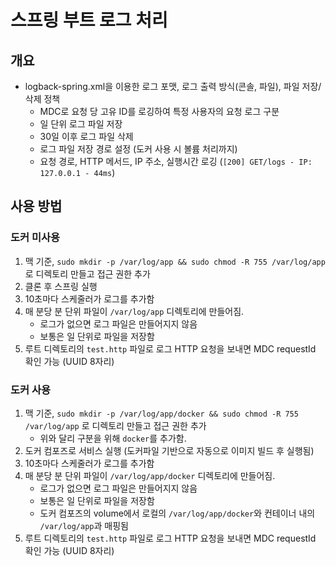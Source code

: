 # 스프링 부트 로그 처리

## 개요

- logback-spring.xml을 이용한 로그 포맷, 로그 출력 방식(콘솔, 파일), 파일 저장/삭제 정책
    - MDC로 요청 당 고유 ID를 로깅하여 특정 사용자의 요청 로그 구분
    - 일 단위 로그 파일 저장
    - 30일 이후 로그 파일 삭제
    - 로그 파일 저장 경로 설정 (도커 사용 시 볼륨 처리까지)
    - 요청 경로, HTTP 메서드, IP 주소, 실행시간 로깅 (`[200] GET/logs - IP: 127.0.0.1 - 44ms`)

## 사용 방법

### 도커 미사용

1. 맥 기준, `sudo mkdir -p /var/log/app && sudo chmod -R 755 /var/log/app` 로 디렉토리 만들고 접근 권한 추가
1. 클론 후 스프링 실행
2. 10초마다 스케줄러가 로그를 추가함
3. 매 분당 분 단위 파일이 `/var/log/app` 디렉토리에 만들어짐.
    - 로그가 없으면 로그 파일은 만들어지지 않음
    - 보통은 일 단위로 파일을 저장함
4. 루트 디렉토리의 `test.http` 파일로 로그 HTTP 요청을 보내면 MDC requestId 확인 가능 (UUID 8자리)

### 도커 사용

1. 맥 기준, `sudo mkdir -p /var/log/app/docker && sudo chmod -R 755 /var/log/app` 로 디렉토리 만들고 접근 권한 추가
    - 위와 달리 구분을 위해 `docker`를 추가함.
1. 도커 컴포즈로 서비스 실행 (도커파일 기반으로 자동으로 이미지 빌드 후 실행됨)
2. 10초마다 스케줄러가 로그를 추가함
3. 매 분당 분 단위 파일이 `/var/log/app/docker` 디렉토리에 만들어짐.
    - 로그가 없으면 로그 파일은 만들어지지 않음
    - 보통은 일 단위로 파일을 저장함
    - 도커 컴포즈의 volume에서 로컬의 `/var/log/app/docker`와 컨테이너 내의 `/var/log/app`과 매핑됨
4. 루트 디렉토리의 `test.http` 파일로 로그 HTTP 요청을 보내면 MDC requestId 확인 가능 (UUID 8자리)
